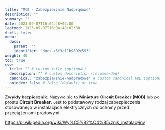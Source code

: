 ```yaml
---
title: "MCB - Zabezpiecznie Nadprądowe"
description: ""
summary: ""
date: 2023-09-07T16:04:48+02:00
lastmod: 2023-09-07T16:04:48+02:00
draft: false
menu:
  docs:
    parent: ""
    identifier: "docs-e5f3c11b9692e593"
weight: 40
toc: true
seo:
  title: "" # custom title (optional)
  description: "" # custom description (recommended)
  canonical: "zabezpiecznie-nadpradowe" # custom canonical URL (optional)
  noindex: false # false (default) or true
---
```


**Zwykły bezpiecznik**: Nazywa się to **Miniature Circuit Breaker (MCB)** lub po prostu **Circuit Breaker**. Jest to podstawowy rodzaj zabezpieczenia stosowanego w instalacjach elektrycznych do ochrony przed przeciążeniami prądowymi.

https://pl.wikipedia.org/wiki/Wy%C5%82%C4%85cznik_instalacyjny
